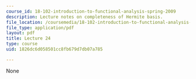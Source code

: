 ```yaml
---
course_id: 18-102-introduction-to-functional-analysis-spring-2009
description: Lecture notes on completeness of Hermite basis.
file_location: /coursemedia/18-102-introduction-to-functional-analysis-spring-2009/1826dc6d058501cc8fb679d7db07a785_MIT18_102s09_lec24.pdf
file_type: application/pdf
layout: pdf
title: Lecture 24
type: course
uid: 1826dc6d058501cc8fb679d7db07a785

---
```

None